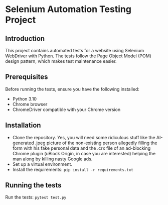 # Selenium Automation Testing Project

## Introduction

This project contains automated tests for a website using Selenium WebDriver with Python. The tests follow the Page Object Model (POM) design pattern, which makes test maintenance easier.

## Prerequisites

Before running the tests, ensure you have the following installed:
- Python 3.10
- Chrome browser
- ChromeDriver compatible with your Chrome version

## Installation

- Clone the repository. Yes, you will need some ridiculous stuff like the AI-generated .jpeg picture of the non-existing person allegedly filling the form with his fake personal data and the .crx file of an ad-blocking Chrome plugin (uBlock Origin, in case you are interested) helping the man along by killing nasty Google ads.
- Set up a virtual environment.
- Install the requirements: `pip install -r requirements.txt`

## Running the tests
Run the tests: `pytest test.py`